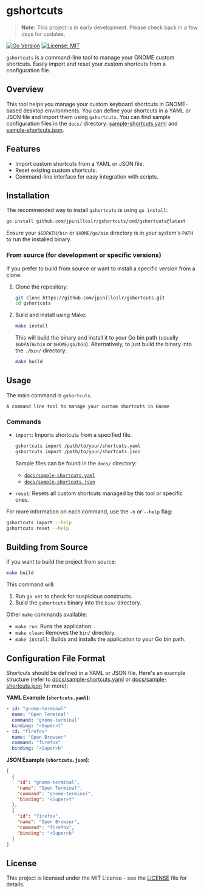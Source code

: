 # gshortcuts

> **Note:** This project is in early development. Please check back in a few days for updates.

[![Go Version](https://img.shields.io/badge/go-1.24-blue.svg)](https://golang.org/)
[![License: MIT](https://img.shields.io/badge/License-MIT-yellow.svg)](https://opensource.org/licenses/MIT)

`gshortcuts` is a command-line tool to manage your GNOME custom shortcuts. Easily import and reset your custom shortcuts from a configuration file.

## Overview

This tool helps you manage your custom keyboard shortcuts in GNOME-based desktop environments. You can define your shortcuts in a YAML or JSON file and import them using `gshortcuts`. You can find sample configuration files in the `docs/` directory: [sample-shortcuts.yaml](docs/sample-shortcuts.yaml) and [sample-shortcuts.json](docs/sample-shortcuts.json).

## Features

- Import custom shortcuts from a YAML or JSON file.
- Reset existing custom shortcuts.
- Command-line interface for easy integration with scripts.

## Installation

The recommended way to install `gshortcuts` is using `go install`:

```bash
go install github.com/jpinilloslr/gshortcuts/cmd/gshortcuts@latest
```

Ensure your `$GOPATH/bin` or `$HOME/go/bin` directory is in your system's `PATH` to run the installed binary.

### From source (for development or specific versions)

If you prefer to build from source or want to install a specific version from a clone:

1.  Clone the repository:
    ```bash
    git clone https://github.com/jpinilloslr/gshortcuts.git
    cd gshortcuts
    ```
2.  Build and install using Make:
    ```bash
    make install
    ```
    This will build the binary and install it to your Go bin path (usually `$GOPATH/bin` or `$HOME/go/bin`).
    Alternatively, to just build the binary into the `./bin/` directory:
    ```bash
    make build
    ```

## Usage

The main command is `gshortcuts`.

```
A command line tool to manage your custom shortcuts in Gnome
```

### Commands

- `import`: Imports shortcuts from a specified file.

  ```bash
  gshortcuts import /path/to/your/shortcuts.yaml
  gshortcuts import /path/to/your/shortcuts.json
  ```

  Sample files can be found in the `docs/` directory:

  - [`docs/sample-shortcuts.yaml`](docs/sample-shortcuts.yaml)
  - [`docs/sample-shortcuts.json`](docs/sample-shortcuts.json)

- `reset`: Resets all custom shortcuts managed by this tool or specific ones.

For more information on each command, use the `-h` or `--help` flag:

```bash
gshortcuts import --help
gshortcuts reset --help
```

## Building from Source

If you want to build the project from source:

```bash
make build
```

This command will:

1.  Run `go vet` to check for suspicious constructs.
2.  Build the `gshortcuts` binary into the `bin/` directory.

Other `make` commands available:

- `make run`: Runs the application.
- `make clean`: Removes the `bin/` directory.
- `make install`: Builds and installs the application to your Go bin path.

## Configuration File Format

Shortcuts should be defined in a YAML or JSON file. Here's an example structure (refer to [docs/sample-shortcuts.yaml](docs/sample-shortcuts.yaml) or [docs/sample-shortcuts.json](docs/sample-shortcuts.json) for more):

**YAML Example (`shortcuts.yaml`):**

```yaml
- id: "gnome-terminal"
  name: "Open Terminal"
  command: "gnome-terminal"
  binding: "<Super>t"
- id: "firefox"
  name: "Open Browser"
  command: "firefox"
  binding: "<Super>b"
```

**JSON Example (`shortcuts.json`):**

```json
[
  {
    "id": "gnome-terminal",
    "name": "Open Terminal",
    "command": "gnome-terminal",
    "binding": "<Super>t"
  },
  {
    "id": "firefox",
    "name": "Open Browser",
    "command": "firefox",
    "binding": "<Super>b"
  }
]
```

## License

This project is licensed under the MIT License - see the [LICENSE](LICENSE) file for details.
